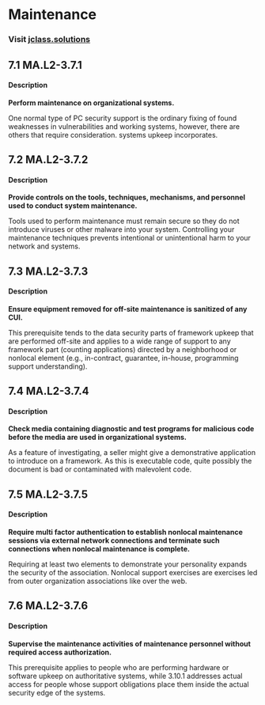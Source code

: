 # **Maintenance**
### Visit [ jclass.solutions](http://www.jclass.solutions/)

## 7.1 MA.L2-3.7.1

#### Description

**Perform maintenance on organizational systems.**

One normal type of PC security support is the ordinary fixing of found weaknesses in vulnerabilities and working systems, however, there are others that require consideration. systems upkeep incorporates.

## 7.2 MA.L2-3.7.2

#### Description

**Provide controls on the tools, techniques, mechanisms, and personnel used to conduct system maintenance.**

Tools used to perform maintenance must remain secure so they do not introduce viruses or other malware into your system. Controlling your maintenance techniques prevents intentional or unintentional harm to your network and systems.

## 7.3 MA.L2-3.7.3

#### Description

**Ensure equipment removed for off-site maintenance is sanitized of any CUI.**

This prerequisite tends to the data security parts of framework upkeep that are performed off-site and applies to a wide range of support to any framework part (counting applications) directed by a neighborhood or nonlocal element (e.g., in-contract, guarantee, in-house, programming support understanding).

## 7.4 MA.L2-3.7.4

#### Description

**Check media containing diagnostic and test programs for malicious code before the media are used in organizational systems.**

As a feature of investigating, a seller might give a demonstrative application to introduce on a framework. As this is executable code, quite possibly the document is bad or contaminated with malevolent code. 

## 7.5 MA.L2-3.7.5

#### Description

**Require multi factor authentication to establish nonlocal maintenance sessions via external network connections and terminate such connections when nonlocal maintenance is complete.**

Requiring at least two elements to demonstrate your personality expands the security of the association. Nonlocal support exercises are exercises led from outer organization associations like over the web.

## 7.6 MA.L2-3.7.6

#### Description

**Supervise the maintenance activities of maintenance personnel without required access authorization.**

This prerequisite applies to people who are performing hardware or software upkeep on authoritative systems, while 3.10.1 addresses actual access for people whose support obligations place them inside the actual security edge of the systems.
